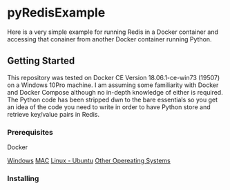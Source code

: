 # pyRedisExample

Here is a very simple example for running Redis in a Docker container and accessing that conainer from another Docker container running Python.

## Getting Started

This repository was tested on Docker CE Version 18.06.1-ce-win73 (19507) on a Windows 10Pro machine. I am assuming some familiarity with Docker and Docker Compose although no in-depth knowledge of either is required. The Python code has been stripped dwn to the bare essentials so you get an idea of the code you need to write in order to have Python store and retrieve key/value pairs in Redis.

### Prerequisites

Docker

[Windows](https://docs.docker.com/docker-for-windows/)
[MAC](https://docs.docker.com/docker-for-mac/)
[Linux - Ubuntu](https://docs.docker.com/install/linux/docker-ce/ubuntu/)
[Other Opereating Systems](https://docs.docker.com/install/overview/)



### Installing
